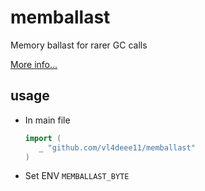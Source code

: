 # memballast
Memory ballast for rarer GC calls

[More info...](https://medium.com/clean-code-channel/go-memory-ballast-dec0c04830b1)

## usage 
 + In main file
   ```go
   import (
      _ "github.com/vl4deee11/memballast"
   )
   ```
 + Set ENV `MEMBALLAST_BYTE`
